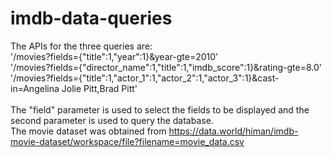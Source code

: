 # imdb-data-queries

The APIs for the three queries are:  <br />
'/movies?fields={"title":1,"year":1}&year-gte=2010'  <br />
'/movies?fields={"director_name":1,"title":1,"imdb_score":1}&rating-gte=8.0'  <br />
'/movies?fields={"title":1,"actor_1":1,"actor_2":1,"actor_3":1}&cast-in=Angelina Jolie Pitt,Brad Pitt'  <br />
 <br />
The "field" parameter is used to select the fields to be displayed and the second parameter is used to query the database. <br />
The movie dataset was obtained from https://data.world/himan/imdb-movie-dataset/workspace/file?filename=movie_data.csv

